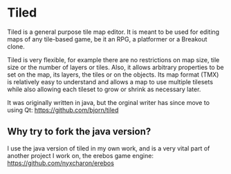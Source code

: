 Tiled
=========

Tiled is a general purpose tile map editor. It is meant to be used for editing maps of any tile-based game, be it an RPG, a platformer or a Breakout clone.

Tiled is very flexible, for example there are no restrictions on map size, tile size or the number of layers or tiles. Also, it allows arbitrary properties to be set on the map, its layers, the tiles or on the objects. Its map format (TMX) is relatively easy to understand and allows a map to use multiple tilesets while also allowing each tileset to grow or shrink as necessary later.


It was originally written in java, but the orginal writer has since move to using Qt:
https://github.com/bjorn/tiled

Why try to fork the java version?
-----------------------------------
I use the java version of tiled in my own work, and is a very vital part of another project I work on, the erebos game engine:
https://github.com/nyxcharon/erebos

